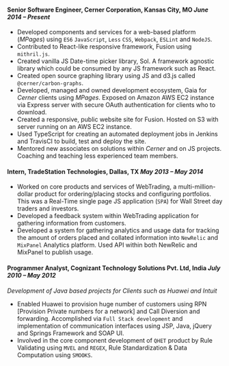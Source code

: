 #### Senior Software Engineer, Cerner Corporation, Kansas City, MO *June 2014 – Present*

- Developed components and services for a web-based platform (_MPages_) using `ES6` `JavaScript`, `Less` `CSS`, `Webpack`, `ESLint` and `NodeJS`.
- Contributed to React-like responsive framework, Fusion using `mithril.js`.
- Created vanilla JS Date-time picker library, Sol. A framework agnostic library which could be consumed by any JS framework such as React.
- Created open source graphing library using JS and d3.js called `@cerner/carbon-graphs`.
- Developed, managed and owned development ecosystem, Gaia for _Cerner_ clients using
  _MPages_. Exposed on Amazon AWS EC2 instance via Express server with secure OAuth authentication for clients who to download.
- Created a responsive, public website site for Fusion. Hosted on S3 with server running on an AWS EC2 instance.
- Used TypeScript for creating an automated deployment jobs in Jenkins and TravisCI to build,
  test and deploy the site.
- Mentored new associates on solutions within _Cerner_ and on JS projects. Coaching and teaching less experienced team members.

#### Intern, TradeStation Technologies, Dallas, TX *May 2013 – May 2014*

- Worked on core products and services of WebTrading, a multi-million-dollar product for
  ordering/placing stocks and configuring portfolios. This was a Real-Time single page JS
  application (`SPA`) for Wall Street day traders and investors.
- Developed a feedback system within WebTrading application for gathering information from customers.
- Developed a system for gathering analytics and usage data for tracking the amount of orders placed and collated information into `NewRelic` and `MixPanel` Analytics platform. Used API within both NewRelic and MixPanel to publish usage.

#### Programmer Analyst, Cognizant Technology Solutions Pvt. Ltd, India *July 2010 – May 2012*

_Development of Java based projects for Clients such as Huawei and Intuit_

- Enabled Huawei to provision huge number of customers using RPN [Provision Private numbers for a network] and Call Diversion and forwarding. Accomplished via `Full Stack development` and implementation of communication interfaces using JSP, Java, jQuery and Springs Framework and SOAP UI.
- Involved in the core component development of `QHET` product by Rule Validating using `MVEL` and `REGEX`, Rule Standardization & Data Computation using `SMOOKS`.
